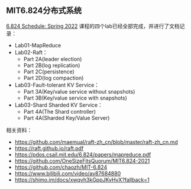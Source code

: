 ## MIT6.824分布式系统
[6.824 Schedule: Spring 2022](https://pdos.csail.mit.edu/6.824/schedule.html) 课程的四个lab已经全部完成，并进行了文档记录：

- Lab01-MapReduce
- Lab02-Raft：
  - Part 2A(leader election)
  - Part 2B(log replication)
  - Part 2C(persistence)
  - Part 2D(log compaction)
- Lab03-Fault-tolerant KV Service：
  - Part 3A(Key/value service without snapshots)
  - Part 3B(Key/value service with snapshots)
- Lab03-Shard Sharded KV Service：
  - Part 4A(The Shard controller)
  - Part 4A(Sharded Key/Value Server)

相关资料：
- https://github.com/maemual/raft-zh_cn/blob/master/raft-zh_cn.md
- https://raft.github.io/raft.pdf
- https://pdos.csail.mit.edu/6.824/papers/mapreduce.pdf
- https://github.com/OneSizeFitsQuorum/MIT6.824-2021
- https://github.com/chaozh/MIT-6.824
- https://www.bilibili.com/video/av87684880
- https://shimo.im/docs/xwqvh3kGppJKvHvX?fallback=1